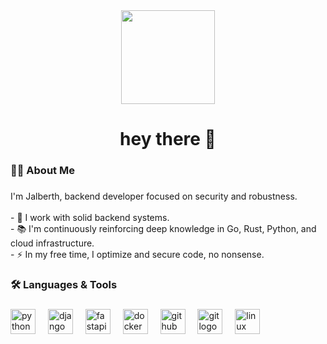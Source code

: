 <div align="center">
  <img height="150" src="https://github.com/jalmosquera/svg/blob/main/logoJal.svg"/>
</div>

###

<h1 align="center">hey there 👋</h1>

###

<h3 align="left">👨‍💻 About Me</h3>

###

<p align="left">I'm Jalberth, backend developer focused on security and robustness.<br><br>- 🔭 I work with solid backend systems.<br>- 📚 I'm continuously reinforcing deep knowledge in Go, Rust, Python, and cloud infrastructure.<br>- ⚡ In my free time, I optimize and secure code, no nonsense.</p>

###

<h3 align="left">🛠 Languages & Tools</h3>

###

<div align="left">
  <img src="https://raw.githubusercontent.com/jalmosquera/svg/main/py.svg" height="40" alt="python logo" />
  <img width="12" />
  <img src="https://raw.githubusercontent.com/jalmosquera/svg/main/dj.svg" height="40" alt="django logo" />
  <img width="12" />
  <img src="https://raw.githubusercontent.com/jalmosquera/svg/main/fastapi.svg" height="40" alt="fastapi logo" />
  <img width="12" />
  <img src="https://raw.githubusercontent.com/jalmosquera/svg/main/docker.svg" height="40" alt="docker logo" />
  <img width="12" />
  <img src="https://raw.githubusercontent.com/jalmosquera/svg/main/Github_light.svg" height="40" alt="github logo" />
  <img width="12" />
  <img src="https://raw.githubusercontent.com/jalmosquera/svg/main/git.svg" height="40" alt="git logo" />
  <img width="12" />
  <img src="https://raw.githubusercontent.com/jalmosquera/svg/main/linux.svg" height="40" alt="linux logo" />
</div>




